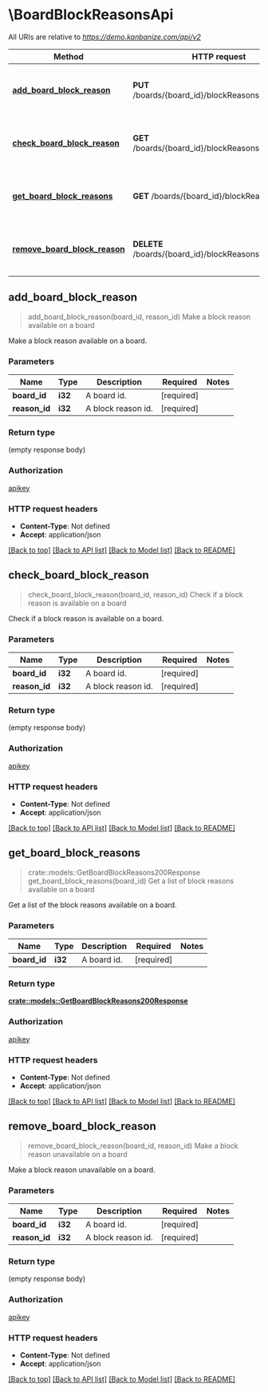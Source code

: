 # \BoardBlockReasonsApi

All URIs are relative to *https://demo.kanbanize.com/api/v2*

Method | HTTP request | Description
------------- | ------------- | -------------
[**add_board_block_reason**](BoardBlockReasonsApi.md#add_board_block_reason) | **PUT** /boards/{board_id}/blockReasons/{reason_id} | Make a block reason available on a board
[**check_board_block_reason**](BoardBlockReasonsApi.md#check_board_block_reason) | **GET** /boards/{board_id}/blockReasons/{reason_id} | Check if a block reason is available on a board
[**get_board_block_reasons**](BoardBlockReasonsApi.md#get_board_block_reasons) | **GET** /boards/{board_id}/blockReasons | Get a list of block reasons available on a board
[**remove_board_block_reason**](BoardBlockReasonsApi.md#remove_board_block_reason) | **DELETE** /boards/{board_id}/blockReasons/{reason_id} | Make a block reason unavailable on a board



## add_board_block_reason

> add_board_block_reason(board_id, reason_id)
Make a block reason available on a board

Make a block reason available on a board.

### Parameters


Name | Type | Description  | Required | Notes
------------- | ------------- | ------------- | ------------- | -------------
**board_id** | **i32** | A board id. | [required] |
**reason_id** | **i32** | A block reason id. | [required] |

### Return type

 (empty response body)

### Authorization

[apikey](../README.md#apikey)

### HTTP request headers

- **Content-Type**: Not defined
- **Accept**: application/json

[[Back to top]](#) [[Back to API list]](../README.md#documentation-for-api-endpoints) [[Back to Model list]](../README.md#documentation-for-models) [[Back to README]](../README.md)


## check_board_block_reason

> check_board_block_reason(board_id, reason_id)
Check if a block reason is available on a board

Check if a block reason is available on a board.

### Parameters


Name | Type | Description  | Required | Notes
------------- | ------------- | ------------- | ------------- | -------------
**board_id** | **i32** | A board id. | [required] |
**reason_id** | **i32** | A block reason id. | [required] |

### Return type

 (empty response body)

### Authorization

[apikey](../README.md#apikey)

### HTTP request headers

- **Content-Type**: Not defined
- **Accept**: application/json

[[Back to top]](#) [[Back to API list]](../README.md#documentation-for-api-endpoints) [[Back to Model list]](../README.md#documentation-for-models) [[Back to README]](../README.md)


## get_board_block_reasons

> crate::models::GetBoardBlockReasons200Response get_board_block_reasons(board_id)
Get a list of block reasons available on a board

Get a list of the block reasons available on a board.

### Parameters


Name | Type | Description  | Required | Notes
------------- | ------------- | ------------- | ------------- | -------------
**board_id** | **i32** | A board id. | [required] |

### Return type

[**crate::models::GetBoardBlockReasons200Response**](getBoardBlockReasons_200_response.md)

### Authorization

[apikey](../README.md#apikey)

### HTTP request headers

- **Content-Type**: Not defined
- **Accept**: application/json

[[Back to top]](#) [[Back to API list]](../README.md#documentation-for-api-endpoints) [[Back to Model list]](../README.md#documentation-for-models) [[Back to README]](../README.md)


## remove_board_block_reason

> remove_board_block_reason(board_id, reason_id)
Make a block reason unavailable on a board

Make a block reason unavailable on a board.

### Parameters


Name | Type | Description  | Required | Notes
------------- | ------------- | ------------- | ------------- | -------------
**board_id** | **i32** | A board id. | [required] |
**reason_id** | **i32** | A block reason id. | [required] |

### Return type

 (empty response body)

### Authorization

[apikey](../README.md#apikey)

### HTTP request headers

- **Content-Type**: Not defined
- **Accept**: application/json

[[Back to top]](#) [[Back to API list]](../README.md#documentation-for-api-endpoints) [[Back to Model list]](../README.md#documentation-for-models) [[Back to README]](../README.md)

